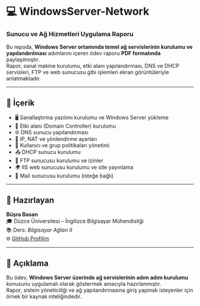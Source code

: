 # 💻 WindowsServer-Network  
### Sunucu ve Ağ Hizmetleri Uygulama Raporu  

Bu repoda, **Windows Server ortamında temel ağ servislerinin kurulumu ve yapılandırılması** adımlarını içeren ödev raporu **PDF formatında** paylaşılmıştır.  
Rapor, sanal makine kurulumu, etki alanı yapılandırması, DNS ve DHCP servisleri, FTP ve web sunucusu gibi işlemleri ekran görüntüleriyle anlatmaktadır.  

---

## 🧾 İçerik  

- 🖥️ Sanallaştırma yazılımı kurulumu ve Windows Server yükleme  
- 🧩 Etki alanı (Domain Controller) kurulumu  
- 🌐 DNS sunucu yapılandırması  
- 📡 IP, NAT ve yönlendirme ayarları  
- 👥 Kullanıcı ve grup politikaları yönetimi  
- 📤 DHCP sunucu kurulumu  
- 📁 FTP sunucusu kurulumu ve izinler  
- 🌍 IIS web sunucusu kurulumu ve site yayınlama  
- 📧 Mail sunucusu kurulumu (isteğe bağlı)

---

## 👤 Hazırlayan  

**Büşra Basan**  
🎓 Düzce Üniversitesi – İngilizce Bilgisayar Mühendisliği  
📚 Ders: *Bilgisayar Ağları II*  
🌐 [GitHub Profilim](https://github.com/BusraBasan)

---

## 📘 Açıklama  

Bu ödev, **Windows Server üzerinde ağ servislerinin adım adım kurulumu** konusunu uygulamalı olarak göstermek amacıyla hazırlanmıştır.  
Rapor, sistem yöneticiliği ve ağ yapılandırmasına giriş yapmak isteyenler için örnek bir kaynak niteliğindedir.

